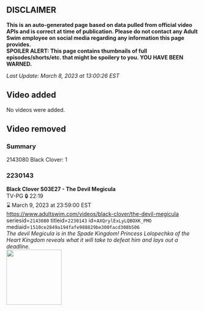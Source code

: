 ## DISCLAIMER
**This is an auto-generated page based on data pulled from official video APIs and is correct at time of publication. Please do not contact any Adult Swim employee on social media regarding any information this page provides.**  
**SPOILER ALERT: This page contains thumbnails of full episodes/shorts/etc. that might be spoilery to you. YOU HAVE BEEN WARNED.**  

_Last Update: March 8, 2023 at 13:00:26 EST_
## Video added
No videos were added.  
## Video removed
### Summary
2143080 Black Clover: 1  
### 2230143
**Black Clover S03E27 - The Devil Megicula**  
TV-PG 🔒 22:19  
⌛ March 9, 2023 at 23:59:00 EST  
https://www.adultswim.com/videos/black-clover/the-devil-megicula  
seriesid=`2143080` titleid=`2230143` id=`AXQrylExLyLQBOXK_PMO` mediaid=`1510ce2849a194fafe988829be300facd308b506`  
_The devil Megicula is in the Spade Kingdom! Princess Lolopechka of the Heart Kingdom reveals what it will take to defeat him and lays out a deadline._  
<a href="https://media.cdn.adultswim.com/uploads/20200827/thumbnails/2_208271229528-BlackClover_129.jpg"><img src="https://media.cdn.adultswim.com/uploads/20200827/thumbnails/2_208271229528-BlackClover_129.jpg" height="144px" /></a>
